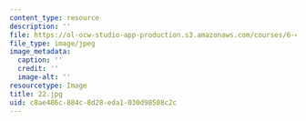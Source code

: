 ```yaml
---
content_type: resource
description: ''
file: https://ol-ocw-studio-app-production.s3.amazonaws.com/courses/6-450-principles-of-digital-communications-i-fall-2006/c8ae486c884c8d28eda1030d98508c2c_22.jpg
file_type: image/jpeg
image_metadata:
  caption: ''
  credit: ''
  image-alt: ''
resourcetype: Image
title: 22.jpg
uid: c8ae486c-884c-8d28-eda1-030d98508c2c
---
```

